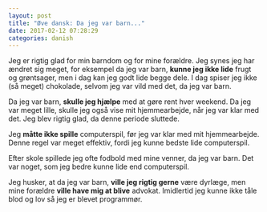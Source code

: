 ```yaml
---
layout: post
title: "Øve dansk: Da jeg var barn..."
date: 2017-02-12 07:28:29
categories: danish
---
```


Jeg er rigtig glad for min barndom og for mine forældre. Jeg synes jeg har ændret sig meget, for eksempel da jeg var barn, **kunne jeg ikke lide** frugt og grøntsager, men i dag kan jeg godt lide begge dele. I dag spiser jeg ikke (så meget) chokolade, selvom jeg var vild med det, da jeg var barn.

Da jeg var barn, **skulle jeg hjælpe** med at gøre rent hver weekend. Da jeg var meget lille, skulle jeg også vise mit hjemmearbejde, når jeg var klar med det. Jeg blev rigtig glad, da denne periode sluttede.

Jeg **måtte ikke spille** computerspil, før jeg var klar med mit hjemmearbejde. Denne regel var meget effektiv, fordi jeg kunne bedste lide computerspil.

Efter skole spillede jeg ofte fodbold med mine venner, da jeg var barn. Det var noget, som jeg bedre kunne lide end computerspil. 

Jeg husker, at da jeg var barn, **ville jeg rigtig gerne** være dyrlæge, men mine forældre **ville have mig at blive** advokat. Imidlertid jeg kunne ikke tåle blod og lov så jeg er blevet programmør.
